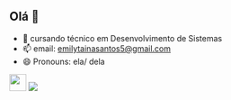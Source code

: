 ## Olá 👋
- 🔭 cursando técnico em Desenvolvimento de Sistemas
- 📫 email: emilytainasantos5@gmail.com
- 😄 Pronouns: ela/ dela

 <img height="30" width="30" src="https://cdn.jsdelivr.net/gh/devicons/devicon@latest/icons/linkedin/linkedin-original.svg" />   <a href="https://www.linkedin.com/in/emily-taina-dos-santos-966049351" target="_blank"><img src="https://img.shields.io/badge/-LinkedIn-%230077B5?style=for-the-badge&logo=linkedin&logoColor=white" target="_blank"></a> 

 
  
          
